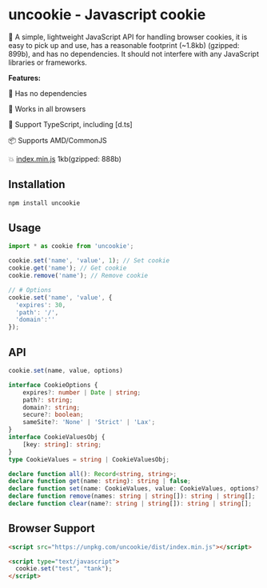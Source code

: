 # uncookie - Javascript cookie

:cookie: A simple, lightweight JavaScript API for handling browser cookies, it is easy to pick up and use, has a reasonable footprint (~1.8kb) (gzipped: 899b), and has no dependencies. It should not interfere with any JavaScript libraries or frameworks.

**Features:**

🚀 Has no dependencies

🌱 Works in all browsers

🍁 Support TypeScript, including [d.ts]

📦 Supports AMD/CommonJS

💥 [index.min.js](https://github.com/hunghg255/uncookie/tree/master/dist/index.min.js) 1kb(gzipped: 888b)


## Installation

```bash
npm install uncookie
```

## Usage

```javascript
import * as cookie from 'uncookie';

cookie.set('name', 'value', 1); // Set cookie
cookie.get('name'); // Get cookie
cookie.remove('name'); // Remove cookie

// # Options
cookie.set('name', 'value', {
  'expires': 30,
  'path': '/',
  'domain':''
});
```

## API

```ts
cookie.set(name, value, options)
```

```ts
interface CookieOptions {
    expires?: number | Date | string;
    path?: string;
    domain?: string;
    secure?: boolean;
    sameSite?: 'None' | 'Strict' | 'Lax';
}
interface CookieValuesObj {
    [key: string]: string;
}
type CookieValues = string | CookieValuesObj;

declare function all(): Record<string, string>;
declare function get(name: string): string | false;
declare function set(name: CookieValues, value: CookieValues, options?: CookieOptions): void;
declare function remove(names: string | string[]): string | string[];
declare function clear(name?: string | string[]): string | string[];
```

## Browser Support

```html
<script src="https://unpkg.com/uncookie/dist/index.min.js"></script>

<script type="text/javascript">
  cookie.set("test", "tank");
</script>

```
